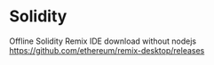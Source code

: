 # Solidity
Offline Solidity Remix IDE download without nodejs https://github.com/ethereum/remix-desktop/releases
